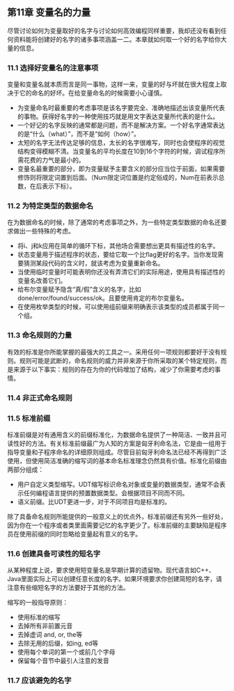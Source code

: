## 第11章 变量名的力量

尽管讨论如何为变量取好的名字与讨论如何高效编程同样重要，我却还没有看到任何资料能将创建好的名字的诸多事项涵盖一二。本章就如何取一个好的名字给你大量的信息。

### 11.1 选择好变量名的注意事项

变量和变量名就本质而言是同一事物，这样一来，变量的好与坏就在很大程度上取决于它的命名的好坏。在给变量命名的时候需要小心谨慎。

- 为变量命名时最重要的考虑事项是该名字要完全、准确地描述出该变量所代表的事物。获得好名字的一种使用技巧就是用文字表达变量所代表的是什么。
- 一个好记的名字反映的通常都是问题，而不是解决方案。一个好名字通常表达的是“什么（what）”，而不是“如何（how）”。
- 太短的名字无法传达足够的信息，太长的名字很难写，同时也会使程序的视觉结构变得模糊不清。当变量名的平均长度在10到16个字符的时候，调试程序所需花费的力气是最小的。
- 变量名最重要的部分，即为变量赋予主要含义的部分应当位于前面，如果需要修饰则将限定词置到后面。（Num限定词位置是约定俗成的，Num在前表示总数，在后表示下标）。

### 11.2 为特定类型的数据命名

在为数据命名的时候，除了通常的考虑事项之外，为一些特定类型数据的命名还要求做出一些特殊的考虑。

- 将i、j和k应用在简单的循环下标，其他场合需要想出更具有描述性的名字。
- 状态变量用于描述程序的状态，要给它取一个比flag更好的名字。当你发现需要猜测某段代码的含义时，就该考虑为变量重新命名。
- 当使用临时变量时可能表明你还没有弄清它们的实际用途，使用具有描述性的变量名改善它们。
- 给布尔变量赋予隐含“真/假”含义的名字，比如done/error/found/success/ok。且要使用肯定的布尔变量名。
- 在使用枚举类型的时候，可以使用组前缀来明确表示该类型的成员都属于同一个组。

### 11.3 命名规则的力量

有效的标准是你所能掌握的最强大的工具之一。采用任何一项规则都要好于没有规则。规则可能是武断的，命名规则的威力并非来源于你所采取的某个特定规则，而是来源于以下事实：规则的存在为你的代码增加了结构，减少了你需要考虑的事情。

### 11.4 非正式命名规则

### 11.5 标准前缀

标准前缀是对有通用含义的前缀标准化，为数据命名提供了一种简洁、一致并且可读性好的方法。有关标准前缀最广为人知的方案是匈牙利命名法，它是由一组用于指导变量和子程序命名的详细原则组成。尽管目前匈牙利命名法已经不再得到广泛使用，但使用简洁准确的缩写词的基本命名标准理念仍然具有价值。标准化前缀由两部分组成：

- 用户自定义类型缩写。UDT缩写标识命名对象或变量的数据类型，通常不会表示任何编程语言提供的预置数据类型。会根据项目不同而不同。
- 语义前缀。比UDT更进一步，对于不同项目均是标准的。

除了具备命名规则所能提供的一般意义上的优点外，标准前缀还有另外一些好处，因为你在一个程序或者类里面需要记忆的名字更少了。标准前缀的主要缺陷是程序员在使用前缀的同时忽略给变量起有意义的名字。

### 11.6 创建具备可读性的短名字

从某种程度上说，要求使用短变量名是早期计算的遗留物。现代语言如C++、Java里面实际上可以创建任意长度的名字。如果环境要求你创建简短的名字，请注意有些缩短名字的方法要好于其他的方法。

缩写的一般指导原则：

- 使用标准的缩写
- 去掉所有非前置元音
- 去掉虚词 and, or, the等
- 去除无用的后缀，如ing, ed等
- 使用每个单词的第一个或前几个字母
- 保留每个音节中最引人注意的发音

### 11.7 应该避免的名字
